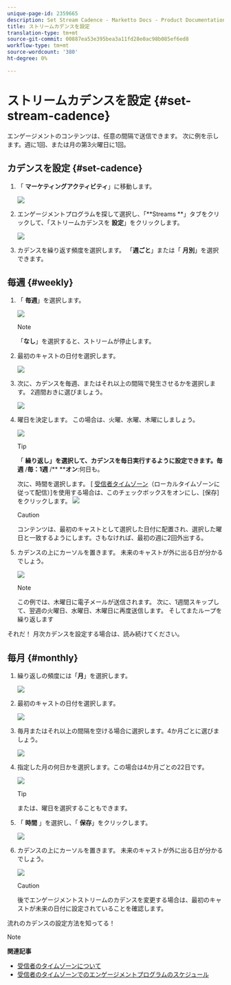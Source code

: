 ```yaml
---
unique-page-id: 2359665
description: Set Stream Cadence - Marketto Docs - Product Documentation
title: ストリームカデンスを設定
translation-type: tm+mt
source-git-commit: 00887ea53e395bea3a11fd28e0ac98b085ef6ed8
workflow-type: tm+mt
source-wordcount: '380'
ht-degree: 0%

---
```



# ストリームカデンスを設定 {#set-stream-cadence}

エンゲージメントのコンテンツは、任意の間隔で送信できます。 次に例を示します。週に1回、または月の第3火曜日に1回。

## カデンスを設定 {#set-cadence}

1. 「 **マーケティングアクティビティ**」に移動します。

   ![](assets/login-marketing-activities.png)

1. エンゲージメントプログラムを探して選択し、「**Streams **」タブをクリックして、「ストリームカデンスを **設定**」をクリックします。

   ![](assets/selectstreamcadence.jpg)

1. カデンスを繰り返す頻度を選択します。 「**週ごと**」または「 **月別**」を選択できます。

## 毎週 {#weekly}

1. 「 **毎週**」を選択します。

   ![](assets/image2017-12-5-14-3a9-3a43.png)

   >[!NOTE]
   >
   >「**なし**」を選択すると、ストリームが停止します。

1. 最初のキャストの日付を選択します。

   ![](assets/image2017-12-5-14-3a10-3a17.png)

1. 次に、カデンスを毎週、またはそれ以上の間隔で発生させるかを選択します。 2週間おきに選びましょう。

   ![](assets/image2017-12-5-14-3a10-3a56.png)

1. 曜日を決定します。 この場合は、火曜、水曜、木曜にしましょう。

   ![](assets/image2017-12-5-14-3a12-3a29.png)

   >[!TIP]
   >
   >「 **繰り返し」を選択して、カデンスを毎日実行するように設定できます。毎週** /**毎：1週** /** ****オン**:何日も。

   次に、時間を選択します。 [ [受信者タイムゾーン](set-stream-cadence/schedule-engagement-programs-with-recipient-time-zone.md)（ローカルタイムゾーンに従って配信）]を使用する場合は、このチェックボックスをオンにし、[保存]をクリックします。
   ![](assets/image2017-12-5-14-3a20-3a11.png)

   >[!CAUTION]
   >
   >コンテンツは、最初のキャストとして選択した日付に配置され、選択した曜日と一致するようにします。さもなければ、最初の週に2回外出する。

1. カデンスの上にカーソルを置きます。 未来のキャストが外に出る日が分かるでしょう。

   ![](assets/image2017-12-5-14-3a17-3a29.png)

   >[!NOTE]
   >
   >この例では、木曜日に電子メールが送信されます。 次に、1週間スキップして、翌週の火曜日、水曜日、木曜日に再度送信します。 そしてまたループを繰り返します

それだ！ 月次カデンスを設定する場合は、読み続けてください。

## 毎月 {#monthly}

1. 繰り返しの頻度には「**月**」を選択します。

   ![](assets/image2014-9-15-16-3a30-3a15.png)

1. 最初のキャストの日付を選択します。

   ![](assets/image2014-9-15-16-3a30-3a11.png)

1. 毎月またはそれ以上の間隔を空ける場合に選択します。4か月ごとに選びましょう。

   ![](assets/image2014-9-15-16-3a30-3a7.png)

1. 指定した月の何日かを選択します。この場合は4か月ごとの22日です。

   ![](assets/image2014-9-15-16-3a29-3a51.png)

   >[!TIP]
   >
   >または、曜日を選択することもできます。

1. 「 **時間** 」を選択し、「 **保存**」をクリックします。

   ![](assets/image2014-9-15-16-3a29-3a42.png)

1. カデンスの上にカーソルを置きます。 未来のキャストが外に出る日が分かるでしょう。

   ![](assets/image2014-9-15-16-3a29-3a38.png)

   >[!CAUTION]
   >
   >後でエンゲージメントストリームのカデンスを変更する場合は、最初のキャストが未来の日付に設定されていることを確認します。

流れのカデンスの設定方法を知ってる！

>[!NOTE]
>
>**関連記事**
>
>* [受信者のタイムゾーンについて](../../../../product-docs/email-marketing/email-programs/email-program-actions/scheduling-with-recipient-time-zone/understanding-recipient-time-zone.md)
>* [受信者のタイムゾーンでのエンゲージメントプログラムのスケジュール](set-stream-cadence/schedule-engagement-programs-with-recipient-time-zone.md)

>




